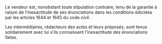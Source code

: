 Le vendeur est, nonobstant toute stipulation contraire, tenu de la garantie à raison de l'inexactitude de ses énonciations dans les conditions édictées par les articles 1644 et 1645 du code civil.

Les intermédiaires, rédacteurs des actes et leurs préposés, sont tenus solidairement avec lui s'ils connaissent l'inexactitude des énonciations faites.
